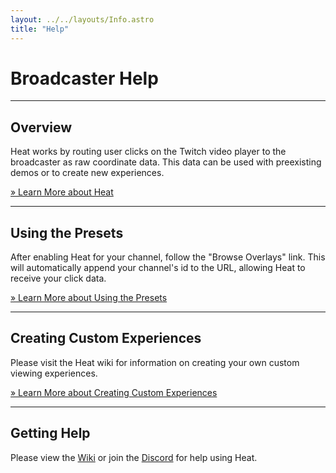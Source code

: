 ```yaml
---
layout: ../../layouts/Info.astro
title: "Help"
---
```


# Broadcaster Help

---

## Overview

Heat works by routing user clicks on the Twitch video player to the broadcaster as raw coordinate data. This data can be used with preexisting demos or to create new experiences.  

[&raquo; Learn More about Heat](https://github.com/scottgarner/Heat/wiki/)

---

## Using the Presets

After enabling Heat for your channel, follow the "Browse Overlays" link. This will automatically append your channel's id to the URL, allowing Heat to receive your click data.  

[&raquo; Learn More about Using the Presets](https://github.com/scottgarner/Heat/wiki/Overview#presets)

---

## Creating Custom Experiences

Please visit the Heat wiki for information on creating your own custom viewing experiences.  

[&raquo; Learn More about Creating Custom Experiences](https://github.com/scottgarner/Heat/wiki/Overview#custom-experiences)

---

## Getting Help

Please view the [Wiki](https://github.com/scottgarner/Heat/wiki) or join the
[Discord](https://discord.gg/GtAffRP) for help using Heat.